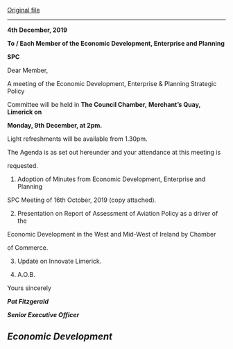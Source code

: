 [Original file](https://www.limerick.ie/sites/default/files/media/documents/2019-12/Agenda%20of%20SPC%20Mtg%20%20-%209th%20Dec%202019.pdf)

---
**4th** **December, 2019**

**To / Each Member of the Economic Development, Enterprise and Planning**

**SPC**

Dear Member,

A meeting of the Economic Development, Enterprise & Planning Strategic Policy

Committee will be held in **The Council Chamber,** **Merchant’s Quay, Limerick on**

**Monday, 9th** **December, at 2pm.**

Light refreshments will be available from 1.30pm.

The Agenda is as set out hereunder and your attendance at this meeting is

requested.

1. Adoption of Minutes from Economic Development, Enterprise and Planning

SPC Meeting of 16th October, 2019 (copy attached).

2. Presentation on Report of Assessment of Aviation Policy as a driver of the

Economic Development in the West and Mid-West of Ireland by Chamber

of Commerce.

3. Update on Innovate Limerick.

4. A.O.B.

Yours sincerely

***Pat Fitzgerald***

***Senior Executive Officer***

***Economic Development***
---
